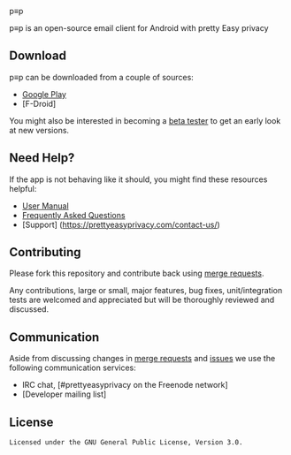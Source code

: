 p≡p

p≡p is an open-source email client for Android with pretty Easy privacy

## Download

p≡p can be downloaded from a couple of sources:

- [Google Play](https://play.google.com/store/apps/details?id=pep.android.k9)
- [F-Droid]

You might also be interested in becoming a [beta tester](https://play.google.com/apps/testing/pep.android.k9) to get an early look at new versions.

## Need Help?

If the app is not behaving like it should, you might find these resources helpful:

- [User Manual](https://prettyeasyprivacy.com/docs/)
- [Frequently Asked Questions](https://prettyeasyprivacy.com/faq/)
- [Support] (https://prettyeasyprivacy.com/contact-us/)



## Contributing

Please fork this repository and contribute back using [merge requests](https://cacert.pep-security.lu/gitlab/android/k9-pep/merge_requests).

Any contributions, large or small, major features, bug fixes, unit/integration tests are welcomed and appreciated
but will be thoroughly reviewed and discussed.


## Communication

Aside from discussing changes in [merge requests](https://cacert.pep-security.lu/gitlab/android/k9-pep/merge_requests) and
[issues](https://cacert.pep-security.lu/gitlab/android/k9-pep/issues) we use the following communication services:

- IRC chat, [#prettyeasyprivacy on the Freenode network]
- [Developer mailing list]


## License

    Licensed under the GNU General Public License, Version 3.0.


